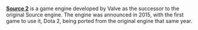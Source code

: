 [**Source 2**](https://developer.valvesoftware.com/wiki/Source_2) is a game engine developed by Valve as the successor to the original Source engine. The engine was announced in 2015, with the first game to use it, Dota 2, being ported from the original engine that same year.
